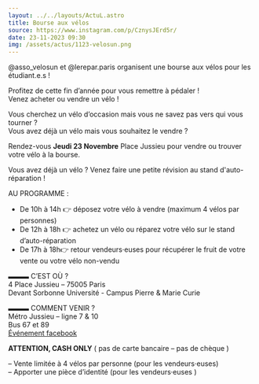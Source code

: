```yaml
---
layout: ../../layouts/ActuL.astro
title: Bourse aux vélos
source: https://www.instagram.com/p/CznysJErd5r/
date: 23-11-2023 09:30
img: /assets/actus/1123-velosun.png
---
```


@asso_velosun et @lerepar.paris organisent une bourse aux vélos pour les étudiant.e.s !

Profitez de cette fin d’année pour vous remettre à pédaler !  
Venez acheter ou vendre un vélo !

Vous cherchez un vélo d’occasion mais vous ne savez pas vers qui vous tourner ?  
Vous avez déjà un vélo mais vous souhaitez le vendre ?

Rendez-vous __Jeudi 23 Novembre__ Place Jussieu pour vendre ou trouver votre vélo à la bourse.

Vous avez déjà un vélo ? Venez faire une petite révision au stand d'auto-réparation !

AU PROGRAMME :  
- De 10h à 14h 👉 déposez votre vélo à vendre (maximum 4 vélos par personnes)  
- De 12h à 18h 👉 achetez un vélo ou réparez votre vélo sur le stand d’auto-réparation  
- De 17h à 18h👉 retour vendeurs·euses pour récupérer le fruit de votre vente ou votre vélo non-vendu

▬▬▬ C’EST OÙ ?  
4 Place Jussieu – 75005 Paris  
Devant Sorbonne Université - Campus Pierre & Marie Curie

▬▬▬ COMMENT VENIR ?  
Métro Jussieu – ligne 7 & 10  
Bus 67 et 89  
[Événement facebook](https://fb.me/e/1qiKFvSxt)

__ATTENTION, CASH ONLY__ ( pas de carte bancaire – pas de chèque )

– Vente limitée à 4 vélos par personne (pour les vendeurs·euses)  
– Apporter une pièce d’identité (pour les vendeurs·euses )